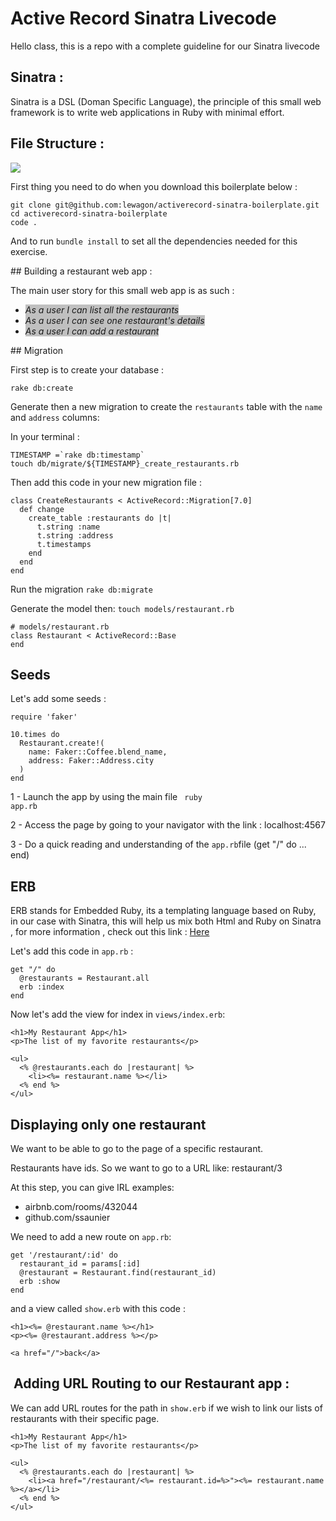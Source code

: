 <h1>Active Record Sinatra Livecode</h1>


Hello class, this is a repo with a complete guideline for our Sinatra livecode


<h2> Sinatra :</h2>
Sinatra is a DSL (Doman Specific Language), the principle of this small web framework is to write web applications in Ruby with minimal effort.



<h2>File Structure :</h2>

<img src="https://res.cloudinary.com/kzkjr/image/upload/v1659995695/Screen_Shot_2022-08-08_at_22.47.37.png"/>


First thing you need to do when you download this boilerplate below :

```
git clone git@github.com:lewagon/activerecord-sinatra-boilerplate.git
cd activerecord-sinatra-boilerplate
code .
```

And to run ```bundle install``` to set all the dependencies needed for this exercise.




## Building a restaurant web app :

The main user story for this small web app is as such :

- <i style="background-color: silver">As a user I can list all the restaurants</i>
- <i style="background-color: silver">As a user I can see one restaurant's details</i>
- <i style="background-color: silver">As a user I can add a restaurant</i>


## Migration

First step is to create your database :

```
rake db:create
```


Generate then a new migration to create the ```restaurants``` table with the ```name``` and ```address``` columns:

In your terminal :

```
TIMESTAMP =`rake db:timestamp`
touch db/migrate/${TIMESTAMP}_create_restaurants.rb
```

Then add this code in your new migration file :

```
class CreateRestaurants < ActiveRecord::Migration[7.0]
  def change
    create_table :restaurants do |t|
      t.string :name
      t.string :address
      t.timestamps
    end
  end
end
```

Run the migration ```rake db:migrate```

Generate the model then:
```touch models/restaurant.rb```

```
# models/restaurant.rb
class Restaurant < ActiveRecord::Base
end
```


<h2>Seeds</h2>

Let's add some seeds :

```
require 'faker'

10.times do
  Restaurant.create!(
    name: Faker::Coffee.blend_name,
    address: Faker::Address.city
  )
end

```


1 - Launch the app by using the main file <code> ruby app.rb</code>

2 - Access the page by going to your navigator with the link : localhost:4567

3 - Do a quick reading and understanding of the ```app.rb```file  (get "/" do ... end)

<h2>ERB </h2>

ERB stands for Embedded Ruby, its a templating language based on Ruby, in our case with Sinatra, this will help us mix both Html and Ruby on Sinatra , for more information , check out this link : <a href="https://puppet.com/docs/puppet/5.5/lang_template_erb.html"> Here </a>


Let's add this code in ``app.rb`` :

```
get "/" do
  @restaurants = Restaurant.all
  erb :index
end
```


Now let's add the view for index in ```views/index.erb```:

```
<h1>My Restaurant App</h1>
<p>The list of my favorite restaurants</p>

<ul>
  <% @restaurants.each do |restaurant| %>
    <li><%= restaurant.name %></li>
  <% end %>
</ul>

```


<h2>Displaying only one restaurant</h2>

We want to be able to go to the page of a specific restaurant.

Restaurants have ids. So we want to go to a URL like: restaurant/3

At this step, you can give IRL examples:

- airbnb.com/rooms/432044
- github.com/ssaunier

We need to add a new route on ```app.rb```:

```
get '/restaurant/:id' do
  restaurant_id = params[:id]
  @restaurant = Restaurant.find(restaurant_id)
  erb :show
end

```

and a view called ```show.erb``` with this code :

```
<h1><%= @restaurant.name %></h1>
<p><%= @restaurant.address %></p>

<a href="/">back</a>
```

<h2> Adding URL Routing to our Restaurant app :</h2>

We can add URL routes for the path in ```show.erb``` if we wish to link our lists of restaurants with their specific page.

```
<h1>My Restaurant App</h1>
<p>The list of my favorite restaurants</p>

<ul>
  <% @restaurants.each do |restaurant| %>
    <li><a href="/restaurant/<%= restaurant.id=%>"><%= restaurant.name %></a></li>
  <% end %>
</ul>

```
